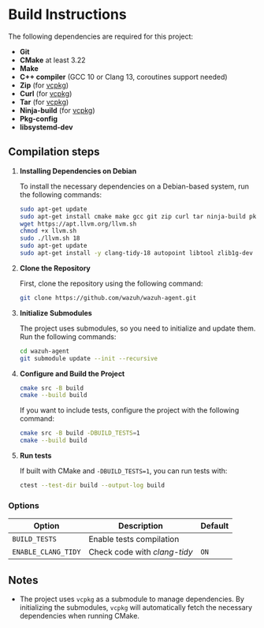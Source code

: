 # Build Instructions

The following dependencies are required for this project:

- **Git**
- **CMake** at least 3.22
- **Make**
- **C++ compiler** (GCC 10 or Clang 13, coroutines support needed)
- **Zip** (for [vcpkg](https://vcpkg.io))
- **Curl** (for [vcpkg](https://vcpkg.io))
- **Tar** (for [vcpkg](https://vcpkg.io))
- **Ninja-build** (for [vcpkg](https://vcpkg.io))
- **Pkg-config**
- **libsystemd-dev**

## Compilation steps

1. **Installing Dependencies on Debian**

    To install the necessary dependencies on a Debian-based system, run the following commands:

    ```bash
    sudo apt-get update
    sudo apt-get install cmake make gcc git zip curl tar ninja-build pkg-config libsystemd-dev wget gnupg lsb-release software-properties-common libbz2-dev
    wget https://apt.llvm.org/llvm.sh
    chmod +x llvm.sh
    sudo ./llvm.sh 18
    sudo apt-get update
    sudo apt-get install -y clang-tidy-18 autopoint libtool zlib1g-dev libgcrypt20-dev libmagic-dev libpopt-dev libmagic-dev libsqlite3-dev liblua5.4-dev gettext libarchive-dev
    ```

2. **Clone the Repository**

    First, clone the repository using the following command:

    ```bash
    git clone https://github.com/wazuh/wazuh-agent.git
    ```

3. **Initialize Submodules**

    The project uses submodules, so you need to initialize and update them. Run the following commands:

    ```bash
    cd wazuh-agent
    git submodule update --init --recursive
    ```

4. **Configure and Build the Project**

    ```bash
    cmake src -B build
    cmake --build build
    ```

    If you want to include tests, configure the project with the following command:

    ```bash
    cmake src -B build -DBUILD_TESTS=1
    cmake --build build
    ```

5. **Run tests**

    If built with CMake and `-DBUILD_TESTS=1`, you can run tests with:

    ```bash
    ctest --test-dir build --output-log build
    ```

### Options

|Option|Description|Default|
|---|---|---|
|`BUILD_TESTS`|Enable tests compilation||
|`ENABLE_CLANG_TIDY`|Check code with _clang-tidy_|`ON`|

## Notes

- The project uses `vcpkg` as a submodule to manage dependencies. By initializing the submodules, `vcpkg` will automatically fetch the necessary dependencies when running CMake.
